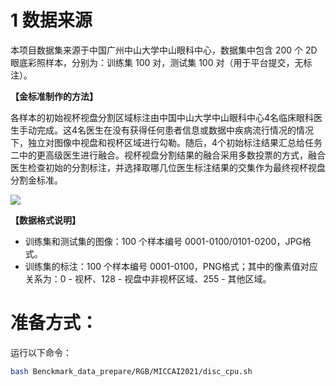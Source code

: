 


# 1	数据来源

本项目数据集来源于中国广州中山大学中山眼科中心，数据集中包含 200 个 2D 眼底彩照样本，分别为：训练集 100 对，测试集 100 对（用于平台提交，无标注）。

**【金标准制作的方法】**

各样本的初始视杯视盘分割区域标注由中国中山大学中山眼科中心4名临床眼科医生手动完成。这4名医生在没有获得任何患者信息或数据中疾病流行情况的情况下，独立对图像中视盘和视杯区域进行勾勒。随后，4个初始标注结果汇总给任务二中的更高级医生进行融合。视杯视盘分割结果的融合采用多数投票的方式，融合医生检查初始的分割标注，并选择取哪几位医生标注结果的交集作为最终视杯视盘分割金标准。

![](https://ai.bdstatic.com/file/A91B4E0AFF1342B0A7B9EFFAE194EBA8)

**【数据格式说明】**

- 训练集和测试集的图像：100 个样本编号 0001-0100/0101-0200，JPG格式。
- 训练集的标注：100 个样本编号 0001-0100，PNG格式；其中的像素值对应关系为：0 - 视杯、128 - 视盘中非视杯区域、255 - 其他区域。

# 准备方式：

运行以下命令：
```bash
bash Benckmark_data_prepare/RGB/MICCAI2021/disc_cpu.sh 

```